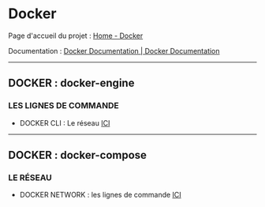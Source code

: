 # Docker
Page d'accueil du projet : [Home - Docker](https://www.docker.com/)

Documentation : [Docker Documentation | Docker Documentation](https://docs.docker.com/)

---
## DOCKER : docker-engine
### LES LIGNES DE COMMANDE
- DOCKER CLI : Le réseau [ICI](https://github.com/allfab/cheat-sheets/blob/main/docker/docker-cli.md)
---
## DOCKER : docker-compose
### LE RÉSEAU
- DOCKER NETWORK : les lignes de commande [ICI](https://github.com/allfab/cheat-sheets/blob/main/docker/docker-networking.md)
